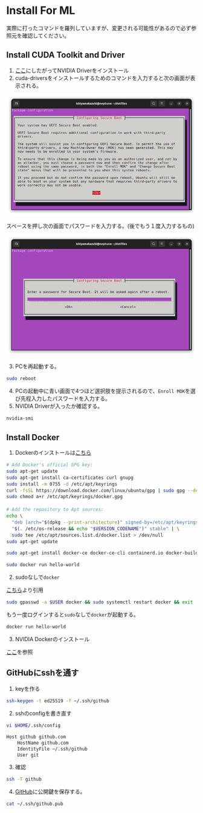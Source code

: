 # Install For ML
実際に打ったコマンドを羅列していますが、変更される可能性があるので必ず参照元を確認してください。
## Install CUDA Toolkit and Driver

1. [ここ](https://developer.nvidia.com/cuda-downloads)にしたがってNVIDIA Driverをインストール
2. cuda-driversをインストールするためのコマンドを入力すると次の画面が表示される。 

![config secure boot](../img/configuring_secure_boot.png)

スペースを押し次の画面でパスワードを入力する。(後でもう１度入力するもの)

![config secure boot password](../img/configuring_secure_boot_passowrd.png)

3. PCを再起動する。
```sh
sudo reboot
```
4. PCの起動中に青い画面で4つほど選択肢を提示されるので、`Enroll MOK`を選び先程入力したパスワードを入力する。
5. NVIDIA Driverが入ったか確認する。
```sh
nvidia-smi
```


## Install Docker

1. Dockerのインストールは[こちら](https://docs.docker.com/engine/install/ubuntu/#install-using-the-repository)
```sh
# Add Docker's official GPG key:
sudo apt-get update
sudo apt-get install ca-certificates curl gnupg
sudo install -m 0755 -d /etc/apt/keyrings
curl -fsSL https://download.docker.com/linux/ubuntu/gpg | sudo gpg --dearmor -o /etc/apt/keyrings/docker.gpg
sudo chmod a+r /etc/apt/keyrings/docker.gpg

# Add the repository to Apt sources:
echo \
  "deb [arch="$(dpkg --print-architecture)" signed-by=/etc/apt/keyrings/docker.gpg] https://download.docker.com/linux/ubuntu \
  "$(. /etc/os-release && echo "$VERSION_CODENAME")" stable" | \
  sudo tee /etc/apt/sources.list.d/docker.list > /dev/null
sudo apt-get update
```
```sh
sudo apt-get install docker-ce docker-ce-cli containerd.io docker-buildx-plugin docker-compose-plugin
```
```sh
sudo docker run hello-world
```

2. sudoなしで`docker`

[こちら](https://qiita.com/DQNEO/items/da5df074c48b012152ee)より引用
```sh
sudo gpasswd -a $USER docker && sudo systemctl restart docker && exit
```
もう一度ログインすると`sudo`なしで`docker`が起動する。
```sh
docker run hello-world
```

3. NVIDIA Dockerのインストール

[ここ](nvidia.md#nvidia-docker-のインストール)を参照

## GitHubにsshを通す
1. keyを作る
```sh
ssh-keygen -t ed25519 -f ~/.ssh/github
```
2. sshのconfigを書き直す
```sh
vi $HOME/.ssh/config
```
```
Host github github.com
	HostName github.com
	IdentityFile ~/.ssh/github
	User git
```
3. 確認
```sh
ssh -T github
```
4. [GitHub](https://github.com/settings/keys)に公開鍵を保存する。
```sh
cat ~/.ssh/github.pub
```
